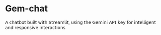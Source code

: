 # Gem-chat
𝖠 𝖼𝗁𝖺𝗍𝖻𝗈𝗍 𝖻𝗎𝗂𝗅𝗍 𝗐𝗂𝗍𝗁 𝖲𝗍𝗋𝖾𝖺𝗆𝗅𝗂𝗍, 𝗎𝗌𝗂𝗇𝗀 𝗍𝗁𝖾 𝖦𝖾𝗆𝗂𝗇𝗂 𝖠𝖯𝖨 𝗄𝖾𝗒 𝖿𝗈𝗋 𝗂𝗇𝗍𝖾𝗅𝗅𝗂𝗀𝖾𝗇𝗍 𝖺𝗇𝖽 𝗋𝖾𝗌𝗉𝗈𝗇𝗌𝗂𝗏𝖾 𝗂𝗇𝗍𝖾𝗋𝖺𝖼𝗍𝗂𝗈𝗇𝗌.
